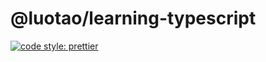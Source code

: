 # @luotao/learning-typescript

<a href="https://prettier.io/"><img alt="code style: prettier" src="https://img.shields.io/badge/code_style-prettier-ff69b4.svg"></a>
